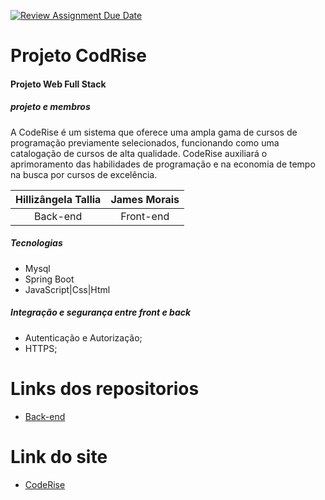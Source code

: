 [![Review Assignment Due Date](https://classroom.github.com/assets/deadline-readme-button-24ddc0f5d75046c5622901739e7c5dd533143b0c8e959d652212380cedb1ea36.svg)](https://classroom.github.com/a/U2l29CBO)
# Projeto CodRise

#### Projeto Web Full Stack

##### *projeto e membros*

A CodeRise é um sistema que oferece uma ampla gama de cursos de programação previamente selecionados, funcionando como uma catalogação de cursos de alta qualidade. CodeRise auxiliará o aprimoramento das habilidades de programação e na economia de tempo na busca por cursos de excelência.

| Hillizângela Tallia | James Morais |
|:-------------------:| :---------: |
|      Back-end       |  Front-end  |

##### Tecnologias

* Mysql
* Spring Boot
* JavaScript|Css|Html


##### *Integração e segurança entre front e back*

* Autenticação e Autorização;
* HTTPS;

# Links dos repositorios 

* [Back-end](https://github.com/Tallia-Sousa/CodeRise_Backend)

# Link do site
* [CodeRise](https://code-rise.netlify.app/)
